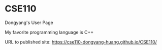 # CSE110
Dongyang's User Page

My favorite programming language is C++

URL to published site: https://cse110-dongyang-huang.github.io/CSE110/